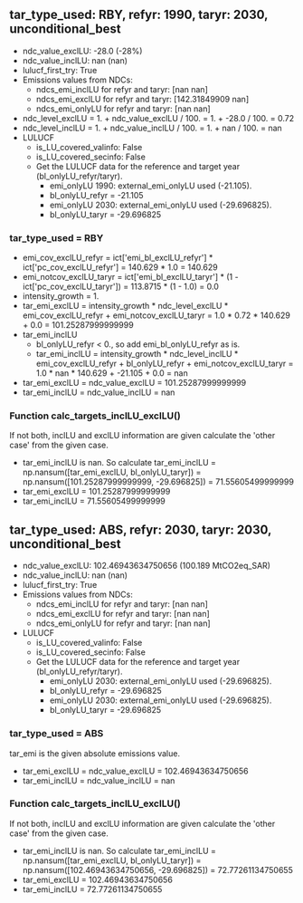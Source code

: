 

## tar_type_used: RBY, refyr: 1990, taryr: 2030, unconditional_best
- ndc_value_exclLU: -28.0 (-28%)
- ndc_value_inclLU: nan (nan)
- lulucf_first_try: True
- Emissions values from NDCs:
  - ndcs_emi_inclLU for refyr and taryr: [nan nan]
  - ndcs_emi_exclLU for refyr and taryr: [142.31849909          nan]
  - ndcs_emi_onlyLU for refyr and taryr: [nan nan]
- ndc_level_exclLU = 1. + ndc_value_exclLU / 100. = 1. + -28.0 / 100. = 0.72
- ndc_level_inclLU = 1. + ndc_value_inclLU / 100. = 1. + nan / 100. = nan
- LULUCF
  - is_LU_covered_valinfo: False
  - is_LU_covered_secinfo: False
  - Get the LULUCF data for the reference and target year (bl_onlyLU_refyr/taryr).
    - emi_onlyLU 1990: external_emi_onlyLU used (-21.105).
    - bl_onlyLU_refyr = -21.105
    - emi_onlyLU 2030: external_emi_onlyLU used (-29.696825).
    - bl_onlyLU_taryr = -29.696825
### tar_type_used = RBY
- emi_cov_exclLU_refyr = ict['emi_bl_exclLU_refyr'] * ict['pc_cov_exclLU_refyr'] = 140.629 * 1.0 = 140.629
- emi_notcov_exclLU_taryr = ict['emi_bl_exclLU_taryr'] * (1 - ict['pc_cov_exclLU_taryr']) = 113.8715 * (1 - 1.0) = 0.0
- intensity_growth = 1.
- tar_emi_exclLU = intensity_growth * ndc_level_exclLU * emi_cov_exclLU_refyr + emi_notcov_exclLU_taryr = 1.0 * 0.72 * 140.629 + 0.0 = 101.25287999999999
- tar_emi_inclLU
  - bl_onlyLU_refyr < 0., so add emi_bl_onlyLU_refyr as is.
  - tar_emi_inclLU = intensity_growth * ndc_level_inclLU * emi_cov_exclLU_refyr + bl_onlyLU_refyr + emi_notcov_exclLU_taryr = 1.0 * nan * 140.629 + -21.105 + 0.0 = nan
- tar_emi_exclLU = ndc_value_exclLU = 101.25287999999999
- tar_emi_inclLU = ndc_value_inclLU = nan
### Function calc_targets_inclLU_exclLU()
If not both, inclLU and exclLU information are given calculate the 'other case' from the given case.
- tar_emi_inclLU is nan. So calculate tar_emi_inclLU = np.nansum([tar_emi_exclLU, bl_onlyLU_taryr]) = np.nansum([101.25287999999999, -29.696825]) = 71.55605499999999
- tar_emi_exclLU = 101.25287999999999
- tar_emi_inclLU = 71.55605499999999

## tar_type_used: ABS, refyr: 2030, taryr: 2030, unconditional_best
- ndc_value_exclLU: 102.46943634750656 (100.189 MtCO2eq_SAR)
- ndc_value_inclLU: nan (nan)
- lulucf_first_try: True
- Emissions values from NDCs:
  - ndcs_emi_inclLU for refyr and taryr: [nan nan]
  - ndcs_emi_exclLU for refyr and taryr: [nan nan]
  - ndcs_emi_onlyLU for refyr and taryr: [nan nan]
- LULUCF
  - is_LU_covered_valinfo: False
  - is_LU_covered_secinfo: False
  - Get the LULUCF data for the reference and target year (bl_onlyLU_refyr/taryr).
    - emi_onlyLU 2030: external_emi_onlyLU used (-29.696825).
    - bl_onlyLU_refyr = -29.696825
    - emi_onlyLU 2030: external_emi_onlyLU used (-29.696825).
    - bl_onlyLU_taryr = -29.696825
### tar_type_used = ABS
tar_emi is the given absolute emissions value.
- tar_emi_exclLU = ndc_value_exclLU = 102.46943634750656
- tar_emi_inclLU = ndc_value_inclLU = nan
### Function calc_targets_inclLU_exclLU()
If not both, inclLU and exclLU information are given calculate the 'other case' from the given case.
- tar_emi_inclLU is nan. So calculate tar_emi_inclLU = np.nansum([tar_emi_exclLU, bl_onlyLU_taryr]) = np.nansum([102.46943634750656, -29.696825]) = 72.77261134750655
- tar_emi_exclLU = 102.46943634750656
- tar_emi_inclLU = 72.77261134750655